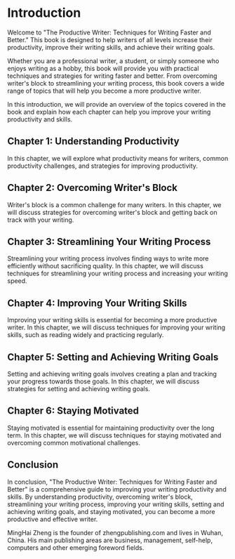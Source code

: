 # Introduction

Welcome to "The Productive Writer: Techniques for Writing Faster and Better." This book is designed to help writers of all levels increase their productivity, improve their writing skills, and achieve their writing goals.

Whether you are a professional writer, a student, or simply someone who enjoys writing as a hobby, this book will provide you with practical techniques and strategies for writing faster and better. From overcoming writer's block to streamlining your writing process, this book covers a wide range of topics that will help you become a more productive writer.

In this introduction, we will provide an overview of the topics covered in the book and explain how each chapter can help you improve your writing productivity and skills.

Chapter 1: Understanding Productivity
-------------------------------------

In this chapter, we will explore what productivity means for writers, common productivity challenges, and strategies for improving productivity.

Chapter 2: Overcoming Writer's Block
------------------------------------

Writer's block is a common challenge for many writers. In this chapter, we will discuss strategies for overcoming writer's block and getting back on track with your writing.

Chapter 3: Streamlining Your Writing Process
--------------------------------------------

Streamlining your writing process involves finding ways to write more efficiently without sacrificing quality. In this chapter, we will discuss techniques for streamlining your writing process and increasing your writing speed.

Chapter 4: Improving Your Writing Skills
----------------------------------------

Improving your writing skills is essential for becoming a more productive writer. In this chapter, we will discuss techniques for improving your writing skills, such as reading widely and practicing regularly.

Chapter 5: Setting and Achieving Writing Goals
----------------------------------------------

Setting and achieving writing goals involves creating a plan and tracking your progress towards those goals. In this chapter, we will discuss strategies for setting and achieving writing goals.

Chapter 6: Staying Motivated
----------------------------

Staying motivated is essential for maintaining productivity over the long term. In this chapter, we will discuss techniques for staying motivated and overcoming common motivational challenges.

Conclusion
----------

In conclusion, "The Productive Writer: Techniques for Writing Faster and Better" is a comprehensive guide to improving your writing productivity and skills. By understanding productivity, overcoming writer's block, streamlining your writing process, improving your writing skills, setting and achieving writing goals, and staying motivated, you can become a more productive and effective writer.


MingHai Zheng is the founder of zhengpublishing.com and lives in Wuhan, China. His main publishing areas are business, management, self-help, computers and other emerging foreword fields.
